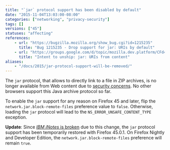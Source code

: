 ```yaml
---
title: "`jar` protocol support has been disabled by default"
date: "2015-11-04T13:03:00-08:00"
categories: ["networking", "privacy-security"]
tags: []
versions: ["45"]
statuses: "affecting"
references:
    - url: "https://bugzilla.mozilla.org/show_bug.cgi?id=1215235"
      title: "Bug 1215235 - Drop support for jar: URIs by default"
    - url: "https://groups.google.com/d/topic/mozilla.dev.platform/CFd4w8GzdEI/discussion"
      title: "Intent to unship: jar: URIs from content"
aliases:
    - "/docs/2015/jar-protocol-support-will-be-removed/"
---
```

The `jar` protocol, that allows to directly link to a file in ZIP archives, is no longer available from Web content due to [security concerns](https://developer.mozilla.org/en-US/docs/Mozilla/Security/Security_and_the_jar_protocol). No other browsers support this Java archive protocol so far.

To enable the `jar` support for any reason on Firefox 45 and later, flip the `network.jar.block-remote-files` preference value to `false`. Otherwise, loading the `jar` protocol will lead to the `NS_ERROR_UNSAFE_CONTENT_TYPE` exception.

**Update**: Since [*IBM iNotes* is broken](https://bugzilla.mozilla.org/show_bug.cgi?id=1255139) due to this change, the `jar` protocol support has been temporarily restored with Firefox 45.0.1. On Firefox Nightly and Developer Edition, the `network.jar.block-remote-files` preference will remain `true`.
